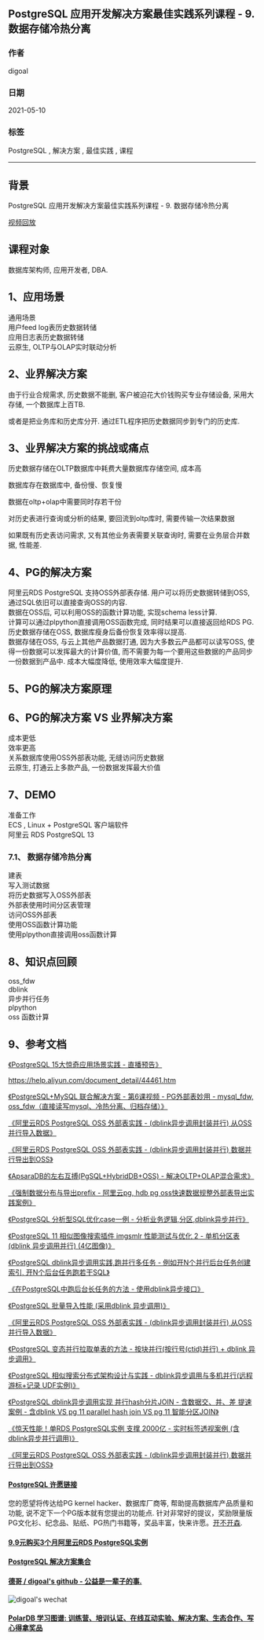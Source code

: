 ## PostgreSQL 应用开发解决方案最佳实践系列课程 - 9. 数据存储冷热分离             
                    
### 作者                    
digoal                    
                    
### 日期                    
2021-05-10                     
                    
### 标签                    
PostgreSQL , 解决方案 , 最佳实践 , 课程                     
                    
----                    
                    
## 背景                    
        
PostgreSQL 应用开发解决方案最佳实践系列课程 - 9. 数据存储冷热分离   
                    
[视频回放](xx)                  
                  
## 课程对象                    
数据库架构师, 应用开发者, DBA.                     
                    
## 1、应用场景                    
       
通用场景  
用户feed log表历史数据转储  
应用日志表历史数据转储  
云原生, OLTP与OLAP实时联动分析  
  
                    
## 2、业界解决方案      
  
由于行业合规需求, 历史数据不能删, 客户被迫花大价钱购买专业存储设备, 采用大存储, 一个数据库上百TB.  
  
或者是把业务库和历史库分开. 通过ETL程序把历史数据同步到专门的历史库.    
  
## 3、业界解决方案的挑战或痛点        
  
历史数据存储在OLTP数据库中耗费大量数据库存储空间, 成本高     
  
数据库存在数据库中, 备份慢、恢复慢    
  
数据在oltp+olap中需要同时存若干份  
  
对历史表进行查询或分析的结果, 要回流到oltp库时, 需要传输一次结果数据      
  
如果既有历史表访问需求, 又有其他业务表需要关联查询时, 需要在业务层合并数据, 性能差.   
                    
## 4、PG的解决方案          
      
阿里云RDS PostgreSQL 支持OSS外部表存储. 用户可以将历史数据转储到OSS, 通过SQL依旧可以直接查询OSS的内容.  
数据在OSS后, 可以利用OSS的函数计算功能, 实现schema less计算.  
计算可以通过plpython直接调用OSS函数完成, 同时结果可以直接返回给RDS PG.  
历史数据存储在OSS, 数据库瘦身后备份恢复效率得以提高.   
数据存储在OSS, 与云上其他产品数据打通, 因为大多数云产品都可以读写OSS, 使得一份数据可以发挥最大的计算价值, 而不需要为每一个要用这些数据的产品同步一份数据到产品中. 成本大幅度降低, 使用效率大幅度提升.     
    
    
## 5、PG的解决方案原理         
    
  
                    
## 6、PG的解决方案 VS 业界解决方案                    
           
成本更低  
效率更高  
关系数据库使用OSS外部表功能, 无缝访问历史数据  
云原生, 打通云上多款产品, 一份数据发挥最大价值  
              
## 7、DEMO                    
                    
准备工作                    
ECS , Linux + PostgreSQL 客户端软件                    
阿里云 RDS PostgreSQL 13             
              
                    
### 7.1、 数据存储冷热分离  
  
建表  
写入测试数据  
将历史数据写入OSS外部表  
外部表使用时间分区表管理  
访问OSS外部表  
使用OSS函数计算功能  
使用plpython直接调用oss函数计算  
  
## 8、知识点回顾     
    
oss_fdw  
dblink  
异步并行任务  
plpython  
oss 函数计算  
                    
## 9、参考文档                    
[《PostgreSQL 15大惊奇应用场景实践 - 直播预告》](../202009/20200903_02.md)       
    
https://help.aliyun.com/document_detail/44461.htm   
    
[《PostgreSQL+MySQL 联合解决方案 - 第6课视频 - PG外部表妙用 - mysql_fdw, oss_fdw（直接读写mysql、冷热分离、归档存储）》](../202001/20200108_01.md)    
  
[《阿里云RDS PostgreSQL OSS 外部表实践 - (dblink异步调用封装并行) 从OSS并行导入数据》](../201804/20180427_01.md)    
  
[《阿里云RDS PostgreSQL OSS 外部表实践 - (dblink异步调用封装并行) 数据并行导出到OSS》](../201709/20170906_01.md)    
  
[《ApsaraDB的左右互搏(PgSQL+HybridDB+OSS) - 解决OLTP+OLAP混合需求》](../201701/20170101_02.md)    
  
[《强制数据分布与导出prefix - 阿里云pg, hdb pg oss快速数据规整外部表导出实践案例》](../201801/20180109_01.md)    
  
[《PostgreSQL 分析型SQL优化case一例 - 分析业务逻辑,分区,dblink异步并行》](../202002/20200215_01.md)    
  
[《PostgreSQL 11 相似图像搜索插件 imgsmlr 性能测试与优化 2 - 单机分区表 (dblink 异步调用并行) (4亿图像)》](../201809/20180904_03.md)    
  
[《PostgreSQL dblink异步调用实践,跑并行多任务 - 例如开N个并行后台任务创建索引, 开N个后台任务跑若干SQL》](../201809/20180903_01.md)    
  
[《在PostgreSQL中跑后台长任务的方法 - 使用dblink异步接口》](../201806/20180621_03.md)    
  
[《PostgreSQL 批量导入性能 (采用dblink 异步调用)》](../201804/20180427_03.md)    
  
[《阿里云RDS PostgreSQL OSS 外部表实践 - (dblink异步调用封装并行) 从OSS并行导入数据》](../201804/20180427_01.md)    
  
[《PostgreSQL 变态并行拉取单表的方法 - 按块并行(按行号(ctid)并行) + dblink 异步调用》](../201804/20180410_03.md)    
  
[《PostgreSQL 相似搜索分布式架构设计与实践 - dblink异步调用与多机并行(远程 游标+记录 UDF实例)》](../201802/20180205_03.md)    
  
[《PostgreSQL dblink异步调用实现 并行hash分片JOIN - 含数据交、并、差 提速案例 - 含dblink VS pg 11 parallel hash join VS pg 11 智能分区JOIN》](../201802/20180201_02.md)    
  
[《惊天性能！单RDS PostgreSQL实例 支撑 2000亿 - 实时标签透视案例 (含dblink异步并行调用)》](../201712/20171223_01.md)    
  
[《阿里云RDS PostgreSQL OSS 外部表实践 - (dblink异步调用封装并行) 数据并行导出到OSS》](../201709/20170906_01.md)    
  
  
#### [PostgreSQL 许愿链接](https://github.com/digoal/blog/issues/76 "269ac3d1c492e938c0191101c7238216")
您的愿望将传达给PG kernel hacker、数据库厂商等, 帮助提高数据库产品质量和功能, 说不定下一个PG版本就有您提出的功能点. 针对非常好的提议，奖励限量版PG文化衫、纪念品、贴纸、PG热门书籍等，奖品丰富，快来许愿。[开不开森](https://github.com/digoal/blog/issues/76 "269ac3d1c492e938c0191101c7238216").  
  
  
#### [9.9元购买3个月阿里云RDS PostgreSQL实例](https://www.aliyun.com/database/postgresqlactivity "57258f76c37864c6e6d23383d05714ea")
  
  
#### [PostgreSQL 解决方案集合](https://yq.aliyun.com/topic/118 "40cff096e9ed7122c512b35d8561d9c8")
  
  
#### [德哥 / digoal's github - 公益是一辈子的事.](https://github.com/digoal/blog/blob/master/README.md "22709685feb7cab07d30f30387f0a9ae")
  
  
![digoal's wechat](../pic/digoal_weixin.jpg "f7ad92eeba24523fd47a6e1a0e691b59")
  
  
#### [PolarDB 学习图谱: 训练营、培训认证、在线互动实验、解决方案、生态合作、写心得拿奖品](https://www.aliyun.com/database/openpolardb/activity "8642f60e04ed0c814bf9cb9677976bd4")
  
